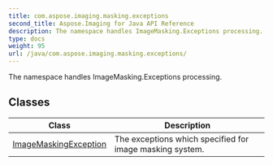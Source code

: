```yaml
---
title: com.aspose.imaging.masking.exceptions
second_title: Aspose.Imaging for Java API Reference
description: The namespace handles ImageMasking.Exceptions processing.
type: docs
weight: 95
url: /java/com.aspose.imaging.masking.exceptions/
---
```


The namespace handles ImageMasking.Exceptions processing.


## Classes

| Class | Description |
| --- | --- |
| [ImageMaskingException](../com.aspose.imaging.masking.exceptions/imagemaskingexception) | The exceptions which specified for image masking system. |
